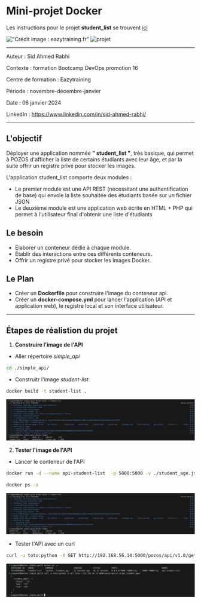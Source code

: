 # Mini-projet Docker 

Les instructions pour le projet **student_list** se trouvent [ici](https://github.com/diranetafen/student-list.git "ici")

!["Crédit image : eazytraining.fr"](https://eazytraining.fr/wp-content/uploads/2020/04/pozos-logo.png) ![projet](https://user-images.githubusercontent.com/18481009/84582395-ba230b00-adeb-11ea-9453-22ed1be7e268.jpg)

---

Auteur : Sid Ahmed Rabhi

Contexte : formation Bootcamp DevOps promotion 16

Centre de formation : Eazytraining

Période : novembre-décembre-janvier

Date : 06 janvier 2024

LinkedIn : https://www.linkedin.com/in/sid-ahmed-rabhi/

---

## L'objectif

Déployer une application nommée **" student_list "**, très basique, qui permet à POZOS d'afficher la liste de certains étudiants avec leur âge, et par la suite offrir un registre privé pour stocker les images.

L'application student_list comporte deux modules :

- Le premier module est une API REST (nécessitant une authentification de base) qui envoie la liste souhaitée des étudiants basée sur un fichier JSON
- Le deuxième module est une application web écrite en HTML + PHP qui permet à l'utilisateur final d'obtenir une liste d'étudiants

## Le besoin

- Élaborer un conteneur dédié à chaque module.
- Établir des interactions entre ces différents conteneurs.
- Offrir un registre privé pour stocker les images Docker.

## Le Plan

- Créer un **Dockerfile** pour construire l'image du conteneur api.
- Créer un **docker-compose.yml** pour lancer l'application (API et application web), le registre local et son interface utilisateur.

---

## Étapes de réalistion du projet

1. **Construire l'image de l'API**

- Aller répertoire *simple_api* 

```bash
cd ./simple_api/
```
- Construitr l'image *student-list*

```bash
docker build -t student-list .
```

![docker image api](images/image-api.png "docker image api")


2. **Tester l'image de l'API**

- Lancer le conteneur de l'API

```bash
docker run -d --name api-student-list  -p 5000:5000 -v ./student_age.json:/data/student_age.json student-list
```
```bash
docker ps -a
```
![api container](images/image-api.png "docker images")

- Tester l'API avec un curl

```bash
curl -u toto:python -X GET http://192.168.56.14:5000/pozos/api/v1.0/get_student_ages
```

![curl](images/curl.png "curl")